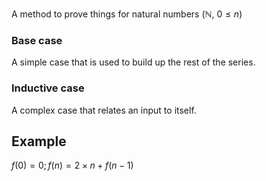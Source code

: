 A method to prove things for  natural numbers ($\mathbb{N}$, $0 \leq n$)

### Base case
A simple case that is used to build up  the rest of the series.

### Inductive case
A complex case that relates an input to itself.

## Example

$f(0) = 0; f(n) = 2 \times n + f(n - 1)$
